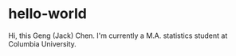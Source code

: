 # hello-world

Hi, this Geng (Jack) Chen. I'm currently a M.A. statistics student at Columbia University.

